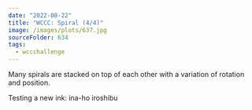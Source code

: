 ```yaml
---
date: "2022-08-22"
title: "WCCC: Spiral (4/4)"
image: /images/plots/637.jpg
sourceFolder: 634
tags:
  - wccchallenge
---
```


Many spirals are stacked on top of each other with a variation of rotation and position.

Testing a new ink: ina-ho iroshibu
